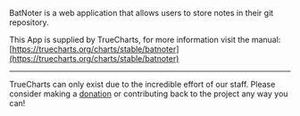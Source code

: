 BatNoter is a web application that allows users to store notes in their git repository.

This App is supplied by TrueCharts, for more information visit the manual: [https://truecharts.org/charts/stable/batnoter](https://truecharts.org/charts/stable/batnoter)

---

TrueCharts can only exist due to the incredible effort of our staff.
Please consider making a [donation](https://truecharts.org/sponsor) or contributing back to the project any way you can!
